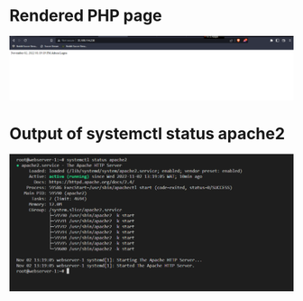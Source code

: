 # Rendered PHP page

![phppage.png](img/phppage.png)

# Output of systemctl status apache2

![systemctlStatusApache2.png](img/systemctlStatusApache2.png)
